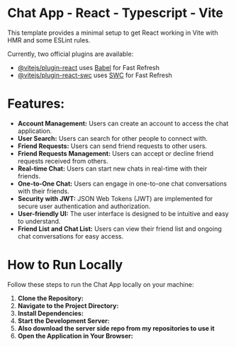 # Chat App - React - Typescript - Vite

This template provides a minimal setup to get React working in Vite with HMR and some ESLint rules.

Currently, two official plugins are available:

- [@vitejs/plugin-react](https://github.com/vitejs/vite-plugin-react/blob/main/packages/plugin-react/README.md) uses [Babel](https://babeljs.io/) for Fast Refresh
- [@vitejs/plugin-react-swc](https://github.com/vitejs/vite-plugin-react-swc) uses [SWC](https://swc.rs/) for Fast Refresh



# Features:
- **Account Management:** Users can create an account to access the chat application.
- **User Search:** Users can search for other people to connect with.
- **Friend Requests:** Users can send friend requests to other users.
- **Friend Requests Management:** Users can accept or decline friend requests received from others.
- **Real-time Chat:** Users can start new chats in real-time with their friends.
- **One-to-One Chat:** Users can engage in one-to-one chat conversations with their friends.
- **Security with JWT:** JSON Web Tokens (JWT) are implemented for secure user authentication and authorization.
- **User-friendly UI:** The user interface is designed to be intuitive and easy to understand.
- **Friend List and Chat List:** Users can view their friend list and ongoing chat conversations for easy access.



# How to Run Locally

Follow these steps to run the Chat App locally on your machine:

1. **Clone the Repository:**
2. **Navigate to the Project Directory:**
3. **Install Dependencies:**
4. **Start the Development Server:**
5. **Also download the server side repo from my repositories to use it**
6. **Open the Application in Your Browser:**




